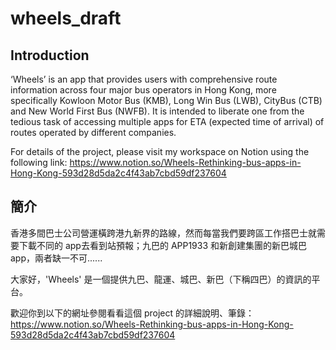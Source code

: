 # wheels_draft

## Introduction

‘Wheels’ is an app that provides users with comprehensive route information across four major bus operators in Hong Kong, more specifically Kowloon Motor Bus (KMB), Long Win Bus (LWB), CityBus (CTB) and New World First Bus (NWFB). It is intended to liberate one from the tedious task of accessing multiple apps for ETA (expected time of arrival) of routes operated by different companies.

For details of the project, please visit my workspace on Notion using the following link:
https://www.notion.so/Wheels-Rethinking-bus-apps-in-Hong-Kong-593d28d5da2c4f43ab7cbd59df237604

## 簡介

香港多間巴士公司營運橫跨港九新界的路線，然而每當我們要跨區工作搭巴士就需要下載不同的 app去看到站預報；九巴的 APP1933 和新創建集團的新巴城巴 app，兩者缺一不可......

大家好，'Wheels' 是一個提供九巴、龍運、城巴、新巴（下稱四巴）的資訊的平台。

歡迎你到以下的網址參閱看看這個 project 的詳細說明、筆錄：
https://www.notion.so/Wheels-Rethinking-bus-apps-in-Hong-Kong-593d28d5da2c4f43ab7cbd59df237604
